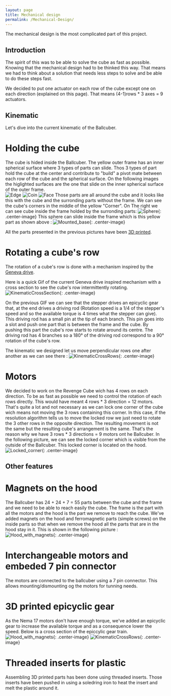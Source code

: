 ```yaml
---
layout: page
title: Mechanical design
permalink: /Mechanical-Design/
---
```


The mechanical design is the most complicated part of this project.

## Introduction

The spirit of this was to be able to solve the cube as fast as possible. Knowing that the mechanical design had to be thinked this way. That means we had to think about a solution that needs less steps to solve and be able to do these steps fast.

We decided to put one actuator on each row of the cube except one on each direction (explained on this page). That means (4-1)rows * 3 axes = 9 actuators.  

## Kinematic

Let's dive into the current kinematic of the Ballcuber.

# Holding the cube

The cube is hided inside the Ballcuber. The yellow outer frame has an inner spherical surface where 3 types of parts can slide. Thos 3 types of part hold the cube at the center and contribute to "build" a pivot mate between each row of the cube and the spherical surface.
On the following images the higlighted surfaces are the one that slide on the inner spherical surface of the outer frame.  
![Edge](/assets/kinematic/Arete.png "Edge part")
![Coin](/assets/kinematic/Coin.png "Corner Part")
![Face](/assets/kinematic/Face.png "Face part")
Those parts are all around the cube and it looks like this with the cube and the surronding parts without the frame. We can see the cube's corners in the middle of the yellow "Corner". On The right we can see cube inside the frame holded by the surronding parts:
![Sphere](/assets/kinematic/Sphere.png){: .center-image}
This sphere can slide inside the frame which is this yellow part as shown above :
![Mounted_base](/assets/kinematic/Mounted_base.png){: .center-image}

All the parts presented in the previous pictures have been [3D printed](https://ballcuber.github.io/3d-print/).

# Rotating a cube's row

The rotation of a cube's row is done with a mechanism inspired by the [Geneva drive](https://en.wikipedia.org/wiki/Geneva_drive).

Here is a quick Gif of the current Geneva drive inspired mechanism with a cross section to see the cube's row intermittently rotating.
![KinematicCrossSection](/assets/kinematic/KinematicCrossSection.gif){: .center-image}

On the previous GIF we can see that the stepper drives an epicyclic gear that, at the end drives a driving rod (Rotation speed is a 1/4 of the stepper's speed and so the available torque is 4 times what the stepper can give). This driving rod has a small pin at the tip of each branch. This pin goes into a slot and push one part that is between the frame and the cube. By pushing this part the cube's row starts to rotate around its centre. The driving rod has 4 branches so a 180° of the driving rod correspond to a 90° rotation of the cube's row. 

The kinematic we designed let us move perpendicular rows one after another as we can see there :
![KinematicCrossRows](/assets/kinematic/KinematicCrossRows.gif){: .center-image}

# Motors

We decided to work on the Revenge Cube wich has 4 rows on each direction. To be as fast as possible we need to control the rotation of each rows directly. This would have meant 4 rows * 3 direction = 12 motors. That's quite a lot and not necessary as we can lock one corner of the cube wich means not moving the 3 rows containing this corner. In this case, if the resolution algorithm tells us to move the locked row we just need to rotate the 3 other rows in the opposite direction. The resulting movement is not the same but the resulting cube's arrangement is the same. That's the reason why we have 3 rows * 3 directions = 9 motors ont he Ballcuber. In the following picture, we can see the locked corner which is visible from the outside of the Ballcuber. This locked corner is located on the hood.
![Locked_corner](/assets/kinematic/Locked_corner.png){: .center-image}

## Other features

# Magnets on the hood

The Ballcuber has 24 + 24 + 7 = 55 parts between the cube and the frame and we need to be able to reach easily the cube. The frame is the part with all the motors and the hood is the part we remove to reach the cube. We've added magnets on the hood and ferromagnetic parts (simple screws) on the inside parts so that when we remove the hood all the parts that are in the hood stay in it. This is shown in the following picture :
![Hood_with_magnets](/assets/kinematic/Magnets.png){: .center-image}

# Interchangeable motors and embeded 7 pin connector

The motors are connected to the ballcuber using a 7 pin connector. This allows mounting/dismounting og the motors for tunning needs.

# 3D printed epicyclic gear

As the Nema 17 motors don't have enough torque, we've added an epicyclic gear to increase the available torque and as a consequence lower the speed. Below is a cross section of the epiccylic gear train.
![Hood_with_magnets](/assets/Epicyclic_gear_Xsection.png){: .center-image}
![KinematicCrossRows](/assets/kinematic/EpicyclicGear.gif){: .center-image}

# Threaded inserts for plastic

Assembling 3D printed parts has been done using threaded inserts. Those inserts have been pushed in using a soledring iron to heat the insert and melt the plastic around it.